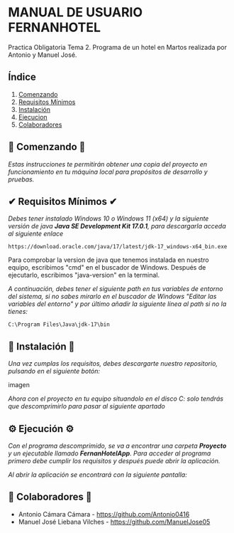 # MANUAL DE USUARIO FERNANHOTEL
Practica Obligatoria Tema 2. Programa de un hotel en Martos realizada por Antonio y Manuel José.

## Índice
1. [Comenzando](#comenzando)
2. [Requisitos Mínimos](#requisitos)
3. [Instalación](#instalacion)
4. [Ejecucion](#ejecucion)
5. [Colaboradores](#colaboradores)

## 🔰​ Comenzando 🔰​

_Estas instrucciones te permitirán obtener una copia del proyecto en funcionamiento en tu máquina local para propósitos de desarrollo y pruebas._

## ✔ Requisitos Mínimos ✔

_Debes tener instalado Windows 10 o Windows 11 (x64) y la siguiente versión de java
**Java SE Development Kit 17.0.1**, para descargarla acceda al siguiente enlace_

```
https://download.oracle.com/java/17/latest/jdk-17_windows-x64_bin.exe
```

Para comprobar la version de java que tenemos instalada en nuestro equipo, escribimos "cmd" en el buscador de Windows. Después de ejecutarlo, escribimos "java-version" en la terminal.

_A continuación, debes tener el siguiente path en tus variables de entorno del sistema, si no sabes mirarlo en el buscador de Windows "Editar las variables del entorno" y por último añadir la siguiente línea al path si no la tienes:_

```
C:\Program Files\Java\jdk-17\bin
```

## 🔧 Instalación 🔧

_Una vez cumplas los requisitos, debes descargarte nuestro repositorio, pulsando en el siguiente botón:_

imagen

_Ahora con el proyecto en tu equipo situandolo en el disco C: solo tendrás que descomprimirlo para pasar al siguiente apartado_

## ⚙️ Ejecución ⚙️
_Con el programa descomprimido, se va a encontrar una carpeta **Proyecto** y un ejecutable llamado **FernanHotelApp**. Para acceder al programa primero debe cumplir los requisitos y después puede abrir la aplicación._

_Al abrir la aplicación se encontrará con la siguiente pantalla:_


## 📝 Colaboradores 📝

- Antonio Cámara Cámara - https://github.com/Antonio0416
- Manuel José Liebana Vilches - https://github.com/ManuelJose05
